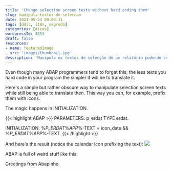 ```yaml
---
title: 'Change selection screen texts without hard coding them'
slug: manipula-textos-de-seleccao
date: 2021-05-24 09:00:11
tags: [ddic, i18n, segredo]
categories: [dicas]
wordpressId: 4653
draft: false
resources:
- name: featuredImage
  src: 'images/thumbnail.jpg'
description: 'Manipula os textos de selecção de um relatório podendo continuar a traduzi-los sem problemas.'
---
```

Even though many ABAP programmers tend to forget this, the less texts you hard code in your program the simpler it will be to translate it.

Here's a simple but rather obscure way to manipulate selection screen texts while still being able to translate then. This way you can, for example, prefix them with icons.

<!--more-->

The magic happens in INITIALIZATION.


{{< highlight ABAP >}}
PARAMETERS: p_erdat TYPE erdat.

INITIALIZATION.
  %_P_ERDAT_%_APP_%-TEXT = icon_date && %_P_ERDAT_%_APP_%-TEXT.
{{< /highlight >}}

And here's the result (notice the calendar icon prefixing the text):
[![][1]][2]

ABAP is full of weird stuff like this.

Greetings from Abapinho.

   [1]: images/texto-seleccao-com-icon-300x87.png
   [2]: images/texto-seleccao-com-icon.png
